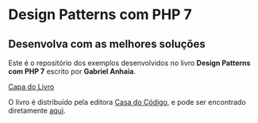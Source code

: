 # Design Patterns com PHP 7
## Desenvolva com as melhores soluções

Este é o repositório dos exemplos desenvolvidos no livro **Design Patterns com PHP 7** escrito por **Gabriel Anhaia**.

[Capa do Livro](www.google.com.br)

O livro é distribuído pela editora [Casa do Código](www.casadocodigo.com.br), e pode ser encontrado diretamente [aqui](www.google.com.br).
